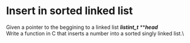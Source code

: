 # Insert in sorted linked list #
Given a pointer to the beggining to a linked list ***listint_t*** *****head***\
Write a function in C that inserts a number into a sorted singly linked list.\
